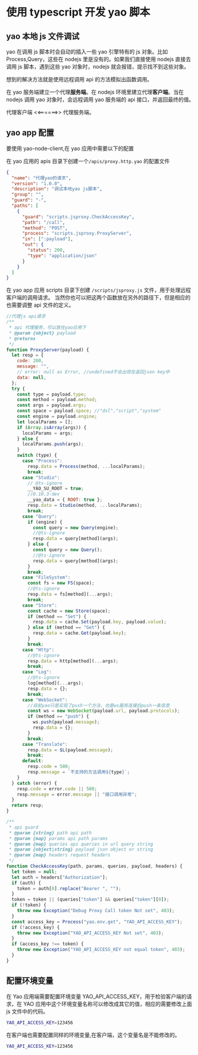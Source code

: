 # 使用 typescript 开发 yao 脚本

## yao 本地 js 文件调试

yao 在调用 js 脚本时会自动的插入一些 yao 引擎特有的 js 对象。比如 Process,Query，这些在 nodejs 里是没有的。如果我们直接使用 nodejs 直接去调用 js 脚本，遇到这些 yao 对象时，nodejs 就会报错，提示找不到这些对象。

想到的解决方法就是使用远程调用 api 的方法模拟出函数调用。

在 yao 服务端建立一个代理**服务端**。在 nodejs 环境里建立代理**客户端**。当在 nodejs 调用 yao 对象时，会远程调用 yao 服务端的 api 接口，并返回最终的值。

代理客户端 <<======>> 代理服务端。

## yao app 配置

要使用 yao-node-client,在 yao 应用中需要以下的配置

在 yao 应用的 apis 目录下创建一个`/apis/proxy.http.yao` 的配置文件

```json
{
  "name": "代理yao的请求",
  "version": "1.0.0",
  "description": "调试本地yao js脚本",
  "group": "",
  "guard": "-",
  "paths": [
    {
      "guard": "scripts.jsproxy.CheckAccessKey",
      "path": "/call",
      "method": "POST",
      "process": "scripts.jsproxy.ProxyServer",
      "in": [":payload"],
      "out": {
        "status": 200,
        "type": "application/json"
      }
    }
  ]
}
```

在 yao app 应用 scripts 目录下创建 `/scripts/jsproxy.js` 文件，用于处理远程客户端的调用请求。
当然你也可以把这两个函数放在另外的路径下，但是相应的也需要调整 api 文件的定义。

```js
//代理js api请求
/**
 * api 代理服务，可以放在yao应用下
 * @param {object} payload
 * @returns
 */
function ProxyServer(payload) {
  let resp = {
    code: 200,
    message: "",
    // error: null as Error, //undefined不会出现在返回json key中
    data: null,
  };
  try {
    const type = payload.type;
    const method = payload.method;
    const args = payload.args;
    const space = payload.space; //"dsl","script","system"
    const engine = payload.engine;
    let localParams = [];
    if (Array.isArray(args)) {
      localParams = args;
    } else {
      localParams.push(args);
    }
    switch (type) {
      case "Process":
        resp.data = Process(method, ...localParams);
        break;
      case "Studio":
        // @ts-ignore
        __YAO_SU_ROOT = true;
        //0.10.3-dev
        __yao_data = { ROOT: true };
        resp.data = Studio(method, ...localParams);
        break;
      case "Query":
        if (engine) {
          const query = new Query(engine);
          //@ts-ignore
          resp.data = query[method](args);
        } else {
          const query = new Query();
          //@ts-ignore
          resp.data = query[method](args);
        }
        break;
      case "FileSystem":
        const fs = new FS(space);
        //@ts-ignore
        resp.data = fs[method](...args);
        break;
      case "Store":
        const cache = new Store(space);
        if (method == "Set") {
          resp.data = cache.Set(payload.key, payload.value);
        } else if (method == "Get") {
          resp.data = cache.Get(payload.key);
        }
        break;
      case "Http":
        //@ts-ignore
        resp.data = http[method](...args);
        break;
      case "Log":
        //@ts-ignore
        log[method](...args);
        resp.data = {};
        break;
      case "WebSocket":
        //目前yao只是实现了push一个方法，也是ws服务连接后push一条信息
        const ws = new WebSocket(payload.url, payload.protocols);
        if (method == "push") {
          ws.push(payload.message);
          resp.data = {};
        }
        break;
      case "Translate":
        resp.data = $L(payload.message);
        break;
      default:
        resp.code = 500;
        resp.message = `不支持的方法调用${type}`;
    }
  } catch (error) {
    resp.code = error.code || 500;
    resp.message = error.message || "接口调用异常";
  }
  return resp;
}

/**
 * api guard
 * @param {string} path api path
 * @param {map} params api path params
 * @param {map} queries api queries in url query string
 * @param {object|string} payload json object or string
 * @param {map} headers request headers
 */
function CheckAccessKey(path, params, queries, payload, headers) {
  let token = null;
  let auth = headers["Authorization"];
  if (auth) {
    token = auth[0].replace("Bearer ", "");
  }
  token = token || (queries["token"] && queries["token"][0]);
  if (!token) {
    throw new Exception("Debug Proxy Call token Not set", 403);
  }
  const access_key = Process("yao.env.get", "YAO_API_ACCESS_KEY");
  if (!access_key) {
    throw new Exception("YAO_API_ACCESS_KEY Not set", 403);
  }
  if (access_key !== token) {
    throw new Exception("YAO_API_ACCESS_KEY not equal token", 403);
  }
}
```

## 配置环境变量

在 Yao 应用端需要配置环境变量 YAO_API_ACCESS_KEY，用于检验客户端的请求，在 YAO 应用中这个环境变量名称可以修改成其它的值，相应的需要修改上面 js 文件中的代码。

```sh
YAO_API_ACCESS_KEY=123456
```

在客户端也需要配置同样的环境变量,在客户端，这个变量名是不能修改的。

```sh
YAO_API_ACCESS_KEY=123456
```
